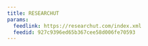 ```yaml
---
title: RESEARCHUT
params:
  feedlink: https://researchut.com/index.xml
  feedid: 927c9396ed65b367cee58d006fe70593
---
```

